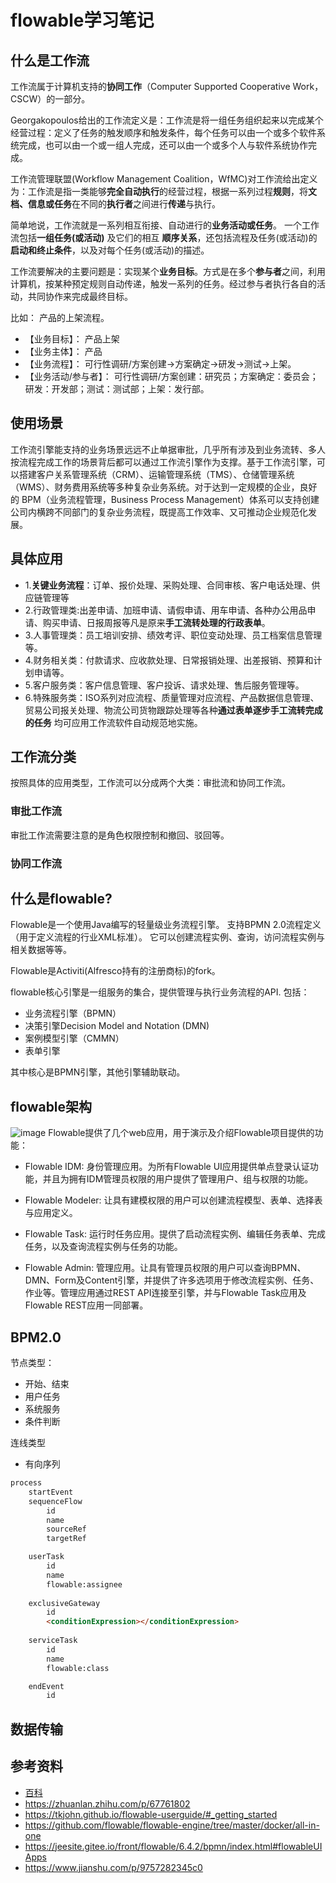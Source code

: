 # flowable学习笔记

## 什么是工作流
工作流属于计算机支持的**协同工作**（Computer Supported Cooperative Work，CSCW）的一部分。

Georgakopoulos给出的工作流定义是：工作流是将一组任务组织起来以完成某个经营过程：定义了任务的触发顺序和触发条件，每个任务可以由一个或多个软件系统完成，也可以由一个或一组人完成，还可以由一个或多个人与软件系统协作完成。

工作流管理联盟(Workflow Management Coalition，WfMC)对工作流给出定义为：工作流是指一类能够**完全自动执行**的经营过程，根据一系列过程**规则**，将**文档、信息或任务**在不同的**执行者**之间进行**传递**与执行。

简单地说，工作流就是一系列相互衔接、自动进行的**业务活动或任务**。
一个工作流包括**一组任务(或活动)** 及它们的相互 **顺序关系**，还包括流程及任务(或活动)的**启动和终止条件**，以及对每个任务(或活动)的描述。

工作流要解决的主要问题是：实现某个**业务目标**。方式是在多个**参与者**之间，利用计算机，按某种预定规则自动传递，触发一系列的任务。经过参与者执行各自的活动，共同协作来完成最终目标。

比如： 产品的上架流程。
- 【业务目标】： 产品上架
- 【业务主体】： 产品
- 【业务流程】： 可行性调研/方案创建->方案确定->研发->测试->上架。
- 【业务活动/参与者】： 可行性调研/方案创建：研究员；方案确定：委员会；研发：开发部；测试：测试部；上架：发行部。

## 使用场景
工作流引擎能支持的业务场景远远不止单据审批，几乎所有涉及到业务流转、多人按流程完成工作的场景背后都可以通过工作流引擎作为支撑。基于工作流引擎，可以搭建客户关系管理系统（CRM）、运输管理系统（TMS）、仓储管理系统（WMS）、财务费用系统等多种复杂业务系统。对于达到一定规模的企业，良好的 BPM（业务流程管理，Business Process Management）体系可以支持创建公司内横跨不同部门的复杂业务流程，既提高工作效率、又可推动企业规范化发展。

## 具体应用
- 1.**关键业务流程**：订单、报价处理、采购处理、合同审核、客户电话处理、供应链管理等
- 2.行政管理类:出差申请、加班申请、请假申请、用车申请、各种办公用品申请、购买申请、日报周报等凡是原来**手工流转处理的行政表单**。
- 3.人事管理类：员工培训安排、绩效考评、职位变动处理、员工档案信息管理等。
- 4.财务相关类：付款请求、应收款处理、日常报销处理、出差报销、预算和计划申请等。
- 5.客户服务类：客户信息管理、客户投诉、请求处理、售后服务管理等。
- 6.特殊服务类：ISO系列对应流程、质量管理对应流程、产品数据信息管理、贸易公司报关处理、物流公司货物跟踪处理等各种**通过表单逐步手工流转完成的任务**
均可应用工作流软件自动规范地实施。

## 工作流分类
按照具体的应用类型，工作流可以分成两个大类：审批流和协同工作流。

### 审批工作流
审批工作流需要注意的是角色权限控制和撤回、驳回等。

### 协同工作流



## 什么是flowable?
Flowable是一个使用Java编写的轻量级业务流程引擎。
支持BPMN 2.0流程定义（用于定义流程的行业XML标准）。
它可以创建流程实例、查询，访问流程实例与相关数据等等。

Flowable是Activiti(Alfresco持有的注册商标)的fork。

flowable核心引擎是一组服务的集合，提供管理与执行业务流程的API.
包括：
- 业务流程引擎（BPMN）
- 决策引擎Decision Model and Notation (DMN)
- 案例模型引擎（CMMN）
- 表单引擎

其中核心是BPMN引擎，其他引擎辅助联动。

## flowable架构
![image](https://flowable.com/open-source/docs/assets/cmmn/cmmn.architecture.png)
Flowable提供了几个web应用，用于演示及介绍Flowable项目提供的功能：

- Flowable IDM: 身份管理应用。为所有Flowable UI应用提供单点登录认证功能，并且为拥有IDM管理员权限的用户提供了管理用户、组与权限的功能。

- Flowable Modeler: 让具有建模权限的用户可以创建流程模型、表单、选择表与应用定义。

- Flowable Task: 运行时任务应用。提供了启动流程实例、编辑任务表单、完成任务，以及查询流程实例与任务的功能。

- Flowable Admin: 管理应用。让具有管理员权限的用户可以查询BPMN、DMN、Form及Content引擎，并提供了许多选项用于修改流程实例、任务、作业等。管理应用通过REST API连接至引擎，并与Flowable Task应用及Flowable REST应用一同部署。

## BPM2.0

节点类型：
- 开始、结束
- 用户任务
- 系统服务
- 条件判断

连线类型
- 有向序列

```html
process
    startEvent
    sequenceFlow
        id
        name
        sourceRef
        targetRef

    userTask
        id
        name
        flowable:assignee
    
    exclusiveGateway
        id
        <conditionExpression></conditionExpression>
    
    serviceTask
        id
        name
        flowable:class

    endEvent
        id

```

## 数据传输

## 参考资料
- [百科](https://baike.baidu.com/item/%E5%B7%A5%E4%BD%9C%E6%B5%81/1094099?fr=aladdin)
- https://zhuanlan.zhihu.com/p/67761802
- https://tkjohn.github.io/flowable-userguide/#_getting_started
- https://github.com/flowable/flowable-engine/tree/master/docker/all-in-one
- https://jeesite.gitee.io/front/flowable/6.4.2/bpmn/index.html#flowableUIApps
- https://www.jianshu.com/p/9757282345c0
